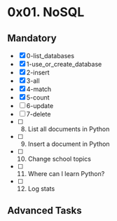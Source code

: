 # 0x01. NoSQL

## Mandatory

- [x] 0-list\_databases
- [x] 1-use\_or\_create\_database
- [x] 2-insert
- [x] 3-all
- [x] 4-match
- [x] 5-count
- [ ] 6-update
- [ ] 7-delete
- [ ] 8. List all documents in Python
- [ ] 9. Insert a document in Python
- [ ] 10. Change school topics
- [ ] 11. Where can I learn Python?
- [ ] 12. Log stats

## Advanced Tasks


